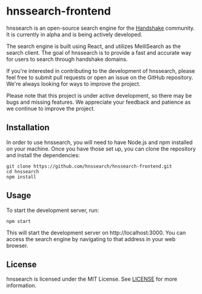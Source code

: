 # hnssearch-frontend

hnssearch is an open-source search engine for the [Handshake](https://handshake.org/) community. It is currently in alpha and is being actively developed.

The search engine is built using React, and utilizes MeiliSearch as the search client. The goal of hnssearch is to provide a fast and accurate way for users to search through handshake domains.

If you're interested in contributing to the development of hnssearch, please feel free to submit pull requests or open an issue on the GitHub repository. We're always looking for ways to improve the project.

Please note that this project is under active development, so there may be bugs and missing features. We appreciate your feedback and patience as we continue to improve the project.

## Installation

In order to use hnssearch, you will need to have Node.js and npm installed on your machine. Once you have those set up, you can clone the repository and install the dependencies:

```
git clone https://github.com/hnssearch/hnssearch-frontend.git
cd hnssearch
npm install
```


## Usage

To start the development server, run:


```
npm start
```

This will start the development server on http://localhost:3000. You can access the search engine by navigating to that address in your web browser.

## License

hnssearch is licensed under the MIT License. See [LICENSE](LICENSE) for more information.
